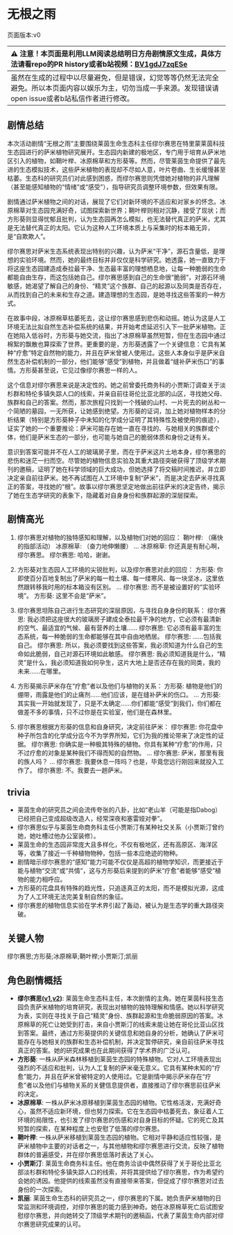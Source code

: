 # 无根之雨
页面版本:v0
 

| :warning: 注意！本页面是利用LLM阅读总结明日方舟剧情原文生成，具体方法请看repo的PR history或者b站视频：[BV1gdJ7zqESe](https://www.bilibili.com/video/BV1gdJ7zqESe/)         |
|:----------------------------|
| 虽然在生成的过程中以尽量避免，但是错误，幻觉等等仍然无法完全避免。所以本页面内容以娱乐为主，切勿当成一手来源。发现错误请open issue或者b站私信作者进行修改。|



## 剧情总结
本次活动剧情“无根之雨”主要围绕莱茵生命生态科主任缪尔赛思在特里蒙莱茵科技生态园进行的萨米植物研究展开。生态园内新建的极地区，专门用于培育从萨米地区引入的植物，如鞘叶榉、冰原棉草和方形葵等。然而，尽管莱茵生命提供了最先进的生态模拟技术，这些萨米植物的表现却不尽如人意，叶片卷曲、生长缓慢甚至枯萎。生态科的研究员们对此感到困惑，而缪尔赛思则凭借她对植物的非凡理解（甚至能感知植物的“情绪”或“感受”），指导研究员调整环境参数，但效果有限。

剧情通过萨米植物之间的对话，展现了它们对新环境的不适应和对家乡的怀念。冰原棉草对生态园充满好奇，试图探索新世界；鞘叶榉则相对沉静，接受了现状；而方形葵则显得忧郁且批判，认为生态园再怎么模拟，也无法替代真正的萨米，尤其是无法替代真正的太阳。它认为这种人工环境本质上与采集时的标本箱无异，是“自欺欺人”。

缪尔赛思对萨米生态系统表现出特别的兴趣，认为萨米“干净”，源石含量低，是理想的实验环境。然而，她的最终目标并非仅仅是科学研究。她透露，她一直致力于将这座生态园建造成泰拉最干净、生态最丰富的理想栖息地，让每一种脆弱的生命都能自由生存，而这包括她自己。缪尔赛思感到自己的生命很“脆弱”，对源石环境敏感，她渴望了解自己的身份、“精灵”这个族群、自己的起源以及同类是否存在，从而找到自己的未来和生存之道。建造理想的生态园，是她寻找这些答案的一种方式。

在故事中段，冰原棉草枯萎死去，这让缪尔赛思感到悲伤和动摇。她认为这是人工环境无法比拟自然生态补偿系统的结果，并开始考虑延迟引入下一批萨米植物。正在她陷入低谷时，方形葵与她交流，指出了冰原棉草虽然短暂，但在生态园中通过棉絮的飘散也算探索了世界。更重要的是，方形葵透露了一个关键信息：它具有某种“疗愈”特定自然物的能力，并且在萨米曾被人使用过。这些人本身似乎是萨米自然生态补偿机制的一部分，他们能够“感受”到植物，并且做着“缝补萨米伤口”的事情。方形葵甚至说，它见过像缪尔赛思一样的人。

这个信息对缪尔赛思来说是决定性的。她之前曾委托商务科的小贾斯汀调查关于淡杉群和特伦多镇失踪人口的线索，并亲自前往哥伦比亚北部的山区，寻找她父母、族群和自己的答案。然而，那次旅程只找到一个残破的山村、一片死去的树丛和一个简陋的墓园，一无所获，让她感到绝望。方形葵的证词，加上她对植物样本的分析结果（特别是方形葵种子中未知的化学成分证明了其特殊性及被使用的痕迹），证实了她的一个重要推论：萨米可能存在她一直在寻找的、与她相关的族群或个体，他们是萨米生态的一部分，也可能与她自己的脆弱体质和身份之谜有关。

意识到答案可能并不在人工的玻璃房子里，而在于萨米这片土地本身，缪尔赛思的悲伤和迷茫一扫而空。尽管她的植物信息实验及其重大路径突破获得了顶级学术期刊的邀稿，证明了她在科学领域的巨大成功，但她选择了将交稿时间推迟，并立即决定亲自前往萨米。她不再试图在人工环境中复制“萨米”，而是决定去萨米寻找真正的答案，寻找她的“根”。故事以缪尔赛思坚定地做出前往萨米的决定告终，揭示了她在生态学研究的表象下，隐藏着对自身身份和族群起源的深层探索。
## 剧情高光
1.  缪尔赛思对植物的独特感知和理解，以及植物们对她的回应：
    鞘叶榉: （痛快的指部活动）
    冰原棉草: （奋力地伸懒腰）
    ...
    冰原棉草: 你还真是有耐心啊，缪尔赛思。
    缪尔赛思: 哈哈，谢谢。

2.  方形葵对生态园人工环境的尖锐批判，以及缪尔赛思对此的回应：
    方形葵: 你即使百分百地复制出了萨米的每一粒土壤、每一缕寒风、每一块坚冰，这里依然跟转移我时用的标本箱没有区别。
    ...
    缪尔赛思: 而不是被设置好的“实验环境”。
    方形葵: 这里不会是“萨米”。

3.  缪尔赛思坦陈自己进行生态研究的深层原因，与寻找自身身份的联系：
    缪尔赛思: 我必须把这座很大的玻璃房子建成全泰拉最干净的地方，它必须有最清新的空气、最适宜的气候、最有营养的土壤......
    缪尔赛思: 它必须有最丰富的生态系统，每一种脆弱的生命都能够在其中自由地栖居。
    缪尔赛思: ......包括我自己。
    缪尔赛思: 所以，我必须要找到这些答案，我必须知道为什么自己的生命如此脆弱，自己对源石环境如此敏感。
    缪尔赛思: 我必须知道我是什么，“精灵”是什么，我必须知道我如何孕生，这片大地上是否还存在我的同类，我的未来......在哪里。

4.  方形葵揭示萨米存在“疗愈”者以及他们与植物的关系：
    方形葵: 植物是他们的绷带，雨露是他们的止痛剂......他们应该，是在缝补萨米的伤口。
    ...
    方形葵: 其实我一开始就发现了，只是不太确定......你们都能“感受”到我们，你们都在做差不多的事情，只不过你是在实验室，他们是在森林里。

5.  缪尔赛思根据方形葵的信息和自身研究，决定前往萨米：
    缪尔赛思: 你花盘中种子所包含的化学成分迄今不为学界所知，它们为我的推论带来了决定性的证据。
    缪尔赛思: 你确实是一种极其特殊的植物。你具有某种“疗愈”的作用，只不过疗愈的对象是某种我们不得而知的自然物。
    ...
    缪尔赛思: 萨米，那里有我的族人吗？
    ...
    缪尔赛思: 我要休息一阵吗？也是，毕竟您远行刚回来就投入工作了。
    缪尔赛思: 不。我要去一趟萨米。
## trivia
*   莱茵生命的研究员之间会流传夸张的八卦，比如“老山羊（可能是指Dabog）已经把自己变成超级改造人，经常深夜和塞雷娅对拳”。
*   缪尔赛思似乎与莱茵生命商务科主任小贾斯汀有某种社交关系（小贾斯汀曾约她，她吐槽过他办公室装修）。
*   莱茵生命的生态园非常庞大且多样化，不仅有极地区，还有高原区、海洋区等，收集了接近一千种植物物种，包括一些本应绝迹的物种。
*   剧情暗示缪尔赛思的“感知”能力可能不仅仅是高超的植物学知识，而更接近于能与植物“交流”或“共情”，这与方形葵后来提到的萨米“疗愈”者能够“感受”植物的能力相呼应。
*   方形葵的花盘具有特殊的趋光性，只追逐真正的太阳，而不是模拟光源，这成为了人工环境无法完美复制自然的象征。
*   缪尔赛思的植物信息实验在学术界引起了轰动，被认为是生态学的重大路径突破。
## 关键人物
缪尔赛思;方形葵;冰原棉草;鞘叶榉;小贾斯汀;凯丽
## 角色剧情概括
-   **缪尔赛思([v1](../chars/char_249_mlyss.md),[v2](../char_v3/char_249_mlyss.md))**: 莱茵生命生态科主任，本次剧情的主角。她在莱茵科技生态园负责萨米植物的培育研究，表现出对植物的独特理解和情感。她以科学研究为表，实则在寻找关于自己“精灵”身份、族群起源和生命脆弱原因的答案。冰原棉草的死亡让她受到打击，来自小贾斯汀的线索未能让她在哥伦比亚山区找到答案。最终，通过方形葵提供的关键信息和她自身的分析，她确认了萨米可能存在与她相关的族群和生态补偿机制，并决定暂停研究，亲自前往萨米寻找真正的答案。她的研究成果也在此期间获得了学术界的广泛认可。
-   **方形葵**: 一株从萨米森林移植到莱茵生态园的特殊植物。它对人工环境表现出强烈的不适应和批判，认为人工复制的萨米毫无意义。它具有某种未知的“疗愈”能力，并且在萨米曾被特定的人使用过。它是剧情中揭示萨米存在“疗愈”者以及他们与植物关系的关健信息提供者，直接推动了缪尔赛思前往萨米的决定。
-   **冰原棉草**: 一株从萨米冰原移植到莱茵生态园的植物。它性格活泼，充满好奇心，虽然不适应新环境，但也努力探索。它在生态园中枯萎死去，象征着人工环境的局限性，也引发了缪尔赛思的伤感和对自身目标的怀疑。它的死亡及其短暂的探索，在某种程度上也安慰了低落的缪尔赛思。
-   **鞘叶榉**: 一株从萨米移植到莱茵生态园的植物。它相对平静和适应性较强，是萨米植物中主要的对话者之一，与其他植物和缪尔赛思进行交流，反映了植物群体的普遍感受，并在缪尔赛思低落时表达了关心。
-   **小贾斯汀**: 莱茵生命商务科主任。他在商务洽谈中偶然获得了关于哥伦比亚北部淡杉群和特伦多镇失踪人口的线索，并将其提供给了缪尔赛思，作为希望约会她的诱因。他提供的线索虽然没有直接带来答案，但促成了缪尔赛思对过去身份的一次探索。
-   **凯丽**: 莱茵生命生态科的研究员之一，缪尔赛思的下属。她负责萨米植物的日常监测和环境调控，对缪尔赛思的能力感到神奇。她在冰原棉草死亡后试图安慰缪尔赛思，并向她转交了顶级学术期刊的邀稿函，代表了莱茵生命内部对缪尔赛思研究成果的认可。